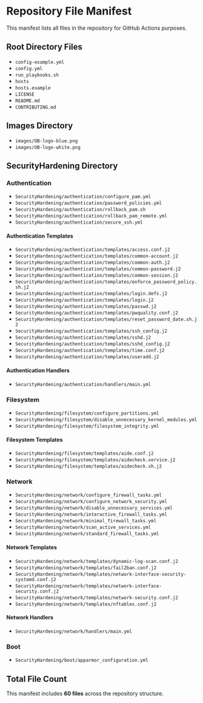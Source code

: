 # Repository File Manifest

This manifest lists all files in the repository for GitHub Actions purposes.

## Root Directory Files
- `config-example.yml`
- `config.yml`
- `run_playbooks.sh`
- `hosts`
- `hosts.example`
- `LICENSE`
- `README.md`
- `CONTRIBUTING.md`

## Images Directory
- `images/OB-logo-blue.png`
- `images/OB-logo-white.png`

## SecurityHardening Directory

### Authentication
- `SecurityHardening/authentication/configure_pam.yml`
- `SecurityHardening/authentication/password_policies.yml`
- `SecurityHardening/authentication/rollback_pam.sh`
- `SecurityHardening/authentication/rollback_pam_remote.yml`
- `SecurityHardening/authentication/secure_ssh.yml`

#### Authentication Templates
- `SecurityHardening/authentication/templates/access.conf.j2`
- `SecurityHardening/authentication/templates/common-account.j2`
- `SecurityHardening/authentication/templates/common-auth.j2`
- `SecurityHardening/authentication/templates/common-password.j2`
- `SecurityHardening/authentication/templates/common-session.j2`
- `SecurityHardening/authentication/templates/enforce_password_policy.sh.j2`
- `SecurityHardening/authentication/templates/login.defs.j2`
- `SecurityHardening/authentication/templates/login.j2`
- `SecurityHardening/authentication/templates/passwd.j2`
- `SecurityHardening/authentication/templates/pwquality.conf.j2`
- `SecurityHardening/authentication/templates/reset_password_date.sh.j2`
- `SecurityHardening/authentication/templates/ssh_config.j2`
- `SecurityHardening/authentication/templates/sshd.j2`
- `SecurityHardening/authentication/templates/sshd_config.j2`
- `SecurityHardening/authentication/templates/time.conf.j2`
- `SecurityHardening/authentication/templates/useradd.j2`

#### Authentication Handlers
- `SecurityHardening/authentication/handlers/main.yml`

### Filesystem
- `SecurityHardening/filesystem/configure_partitions.yml`
- `SecurityHardening/filesystem/disable_unnecessary_kernel_modules.yml`
- `SecurityHardening/filesystem/filesystem_integrity.yml`

#### Filesystem Templates
- `SecurityHardening/filesystem/templates/aide.conf.j2`
- `SecurityHardening/filesystem/templates/aidecheck.service.j2`
- `SecurityHardening/filesystem/templates/aidecheck.sh.j2`

### Network
- `SecurityHardening/network/configure_firewall_tasks.yml`
- `SecurityHardening/network/configure_network_security.yml`
- `SecurityHardening/network/disable_unnecessary_services.yml`
- `SecurityHardening/network/interactive_firewall_tasks.yml`
- `SecurityHardening/network/minimal_firewall_tasks.yml`
- `SecurityHardening/network/scan_active_services.yml`
- `SecurityHardening/network/standard_firewall_tasks.yml`

#### Network Templates
- `SecurityHardening/network/templates/dynamic-log-scan.conf.j2`
- `SecurityHardening/network/templates/fail2ban.conf.j2`
- `SecurityHardening/network/templates/network-interface-security-systemd.conf.j2`
- `SecurityHardening/network/templates/network-interface-security.conf.j2`
- `SecurityHardening/network/templates/network-security.conf.j2`
- `SecurityHardening/network/templates/nftables.conf.j2`

#### Network Handlers
- `SecurityHardening/network/handlers/main.yml`

### Boot
- `SecurityHardening/boot/apparmor_configuration.yml`

## Total File Count
This manifest includes **60 files** across the repository structure. 